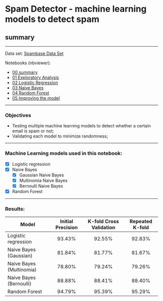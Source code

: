 # Spam Detector - machine learning models to detect spam 
## summary

---
Data set: [Spambase Data Set](https://archive.ics.uci.edu/ml/datasets/spambase)

Notebooks (nbviewer):
- [00 summary](https://nbviewer.org/github/filipecfv/email-spam-detector/blob/main/00-summary.ipynb)
- [01 Exploratory Analysis](https://nbviewer.org/github/filipecfv/email-spam-detector/blob/main/01-Exploratory.ipynb)
- [02 Logistic Regression](https://nbviewer.org/github/filipecfv/email-spam-detector/blob/main/02-Logistic-regression.ipynb)
- [03 Naive Bayes](https://nbviewer.org/github/filipecfv/email-spam-detector/blob/main/03-Naive-bayes.ipynb)
- [04 Random Forest](https://nbviewer.org/github/filipecfv/email-spam-detector/blob/main/04-Random-Forest.ipynb)
- [05 Improving the model](https://nbviewer.org/github/filipecfv/email-spam-detector/blob/main/05-Improving-the-model.ipynb)

---
### Objectives
- Testing multiple machine learning models to detect whether a certain email is spam or not; 
- Validating each model to minimize randomness; 

---
### Machine Learning models used in this notebook: 
- [x] Logistic regression
- [x] Naive Bayes
    - [x] Gaussian Naive Bayes
    - [x] Multinomia Naive Bayes
    - [x] Bernoulli Naive Bayes
- [x] Random Forest

--- 
### Results:

| Model | Initial Precision | K-fold Cross Validation | Repeated K-fold |
|-------|:-----------:|:-----------:|:-----------:|
| Logistic regression | 93.43% | 92.55%| 92.83% |
| Naive Bayes (Gaussian) | 81.84% | 81.77%| 81.67%|
| Naive Bayes (Multinomia) | 78.80% | 79.24% | 79.26% |
| Naive Bayes (Bernoulli) | 88.88% | 88.41% | 88.40% |
| Random Forest | 94.79% | 95.39% |  95.29% |
